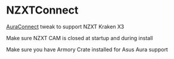 # NZXTConnect
[AuraConnect](https://github.com/AndrewBabbitt97/AuraConnect) tweak to support NZXT Kraken X3

Make sure NZXT CAM is closed at startup and during install

Make sure you have Armory Crate installed for Asus Aura support
